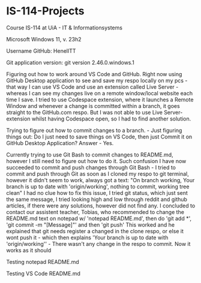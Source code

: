 # IS-114-Projects

Course IS-114 at UiA - IT &amp; Informationsystems

Microsoft Windows 11, v. 23h2

Username GitHub: HenellTT

Git application version: git version 2.46.0.windows.1

Figuring out how to work around VS Code and GitHub.
Right now using GitHub Desktop application to see and save my respo locally on my pcs - that way I can use VS Code and use an extension called Live Server - whereas I can see my changes live on a remote window/local website each time I save.
I tried to use Codespace extension, where it launches a Remote Window and whenever a change is committed within a branch, it goes straight to the GitHub.com respo. But I was not able to use Live Server-extension whilst having Codespace open, so I had to find another solution.

Trying to figure out how to commit changes to a branch. - Just figuring things out:
Do I just need to save things on VS Code, then just Commit it on GitHub Desktop Application?
Answer - Yes.

Currently trying to use Git Bash to commit changes to README.md, however I still need to figure out how to do it.
Such confusion
I have now succeeded to commit and push changes through Git Bash - I tried to commit and push through Git as soon as I cloned my respo to git terminal, however it didn't seem to work, always got a text:
"On branch working, Your branch is up to date with 'origin/working', nothing to commit, working tree clean"
I had no clue how to fix this issue, I tried git status, which just sent the same message, I tried looking high and low through reddit and github articles, if there were any solutions, however did not find any. I concluded to contact our assistent teacher, Tobias, who recommended to change the README.md text on notepad w/ 'notepad README.md', then do 'git add \*', 'git commit -m "[Message]"' and then 'git push'
This worked and he explained that git needs register a changed in the clone respo, or else it wont push it - which then explains 'Your branch is up to date with 'origin/working'' - There wasn't any change in the respo to commit.
Now it works as it should

Testing notepad README.md

Testing VS Code README.md
